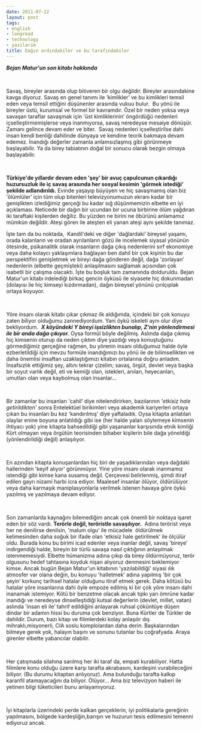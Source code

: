 ```yaml
---
date: 2011-07-22
layout: post
tags:
- english
- longread
- technology
- yazilarim
title: Dağın ardındakiler ve bu tarafındakiler
---
```


_**Bejan Matur'un son kitabı hakkında**_

 

Savaş, bireyler arasında olup bitiveren bir olgu değildir. Bireyler arasındakine kavga diyoruz. Savaş en genel tanımı ile ‘kimlikler’ ve bu kimlikleri temsil eden veya temsil ettiğini düşünenler arasında vukuu bulur.  Bu yönü ile bireyler üstü, kurumsal ve formel bir kavramdır. Özel bir neden yoksa veya savaşan taraflar savaşmak için 'üst kimliklerinin’ öngördüğü nedenleri içselleştirmemişlerse veya inanmıyorsa, savaş neredeyse mesaiye dönüşür. Zamanı gelince devam eder ve biter.  Savaş nedenleri içselleştirilse dahi insan kendi benliği dahilinde dünyaya ve kendine teorik bakmaya devam edemez. İnandığı değerler zamanla anlamsızlaşmış gibi görünmeye başlayabilir. Ya da birey tabiatının doğal bir sonucu olarak bezgin olmaya başlayabilir.

 

**Türkiye'de yıllardır devam eden 'şey’ bir avuç çapulcunun çıkardığı huzursuzluk ile iç savaş arasında her sosyal kesimin 'görmek istediği’ şekilde adlandırıldı.** Evinde yaşayıp büyüyen ve hiç savaşmamış olan biz 'ölümlüler’ için tüm olup bitenleri televizyonumuzun ekranı kadar bir genişlikten izlediğimiz gerçeği bu kadar sığ düşünmemizin elbette en iyi açıklaması. Neticede bir dağın bir ucundan bir ucuna birbirine ölüm yağdıran iki taraftaki kişilerden değiliz. Bu yüzden ne birini ne öbürünü anlamamız mümkün değildir. Ateşi gören ile ateşten eli yanan ateşi aynı şekilde tanımaz.

İşte tam da bu noktada,  Kandil'deki ve diğer 'dağlardaki’ bireysel yaşamı, orada kalanların ve oradan ayrılanların gözü ile incelemek siyasal yönünün ötesinde, psikanalitik olarak insanların dağa çıkış nedenlerini sırf ekonomiye veya daha kolaycı yaklaşımlara bağlayan ben dahil bir çok kişinin bu dar perspektifini genişletmek ve bireyi dağa gönderen değil, dağa 'zorlayan’ nedenlerin (elbette geçmişteki) anlaşılmasını sağlamak açısından çok isabetli bir çalışma olacaktı. İşte bu boşluk tam zamanında dolduruldu. Bejan Matur'un kitabı irdelediği birkaç gencin öyküsü ile siyasete hiç dokunmadan (dolayısı ile hiç kimseyi kızdırmadan), dağın bireysel yönünü çırılçıplak ortaya koyuyor.

 

Yöre insanı olarak kitabı çıkar çıkmaz ilk aldığımda, içindeki bir çok konuyu zaten biliyor olduğumu zannediyordum. Yani öykü iskeleti aynı olur diye bekliyordum.  **_X köyündeki Y bireyi işsizlikten bunalıp, Z'nin yönlendirmesi ile bir anda dağa çıkıyor._** Oysa formül böyle değilmiş. Aslında dağa çıkmış hiç kimsenin oturup da neden çıktım diye yazdığı veya konuştuğunu görmediğimiz gerçeğine rağmen, bu yörenin insanı olduğumuz halde öyle ezberletildiği için mevzu formüle inandığımızı bu yönü ile de bilimsellikten ve daha önemlisi insaftan uzaklaştığımızı kitabın ortalarına doğru anladım. İnsafsızlık ettiğimiz şey, altını tekrar çizelim; savaş, örgüt, devlet veya başka bir soyut varlık değil, eti ve kemiği olan, istekleri, anıları, heyecanları, umutları olan veya kaybolmuş olan insanlar…

 

Bir zamanlar bu insanları 'cahil’ diye nitelendirirken, bazılarının _'etkisiz hale getirildikten’_ sonra Entelektüel birikimleri veya akademik kariyerleri ortaya çıkan bu insanları bu kez 'kandırılmış’ diye yaftaladık. Oysa kitapta anlatılan olaylar enine boyuna anlatıldığı gibi ise (her halde yalan söylemeye kimsenin ihtiyacı yok) yine kitapta bahsedildiği gibi yaşananlar karşısında etnik kimliği Kürt olmayan veya örgütün teorisinden bihaber kişilerin bile dağa yöneldiği (yönlendirildiği değil) anlaşılıyor.

 

En azından kitapta konuşanlardan hiç biri de yaşadıklarından veya dağdaki hallerinden 'keyif alıyor’ görünmüyor. Yine yöre insanı olarak inanmamız istendiği gibi kimse kana susamış değil. Çerçevesi belirlenmiş, şimdi itiraf edilen gayrı nizami harbi icra ediyor. Maalesef insanlar ölüyor, öldürülüyor veya daha karmaşık maniplasyonlarla verilmek istenen havaya göre öykü yazılmış ve yazılmaya devam ediyor.

 

Son zamanlarda kaynağını bilemediğim ancak çok önemli bir noktaya işaret eden bir söz vardı. **Terörle değil, teröristle savaşılıyor.**  Adına terörist veya her ne denilirse denilsin, 'malum olgu’ ile mücadele  öldürülmek kelimesinden daha soğuk bir ifade olan 'etkisiz hale getirilmek’ ile ölçülür oldu. Burada konu bu birimi icad edenler veya inanlar değil, savaş 'bireye’ indirgendiği halde, bireyin bir türlü savaşa nasıl çıktığının anlaşılmak istenmemesiydi. Elbette hümanizma adına çıkıp da birey öldürmüyoruz, terör olgusunu hedef tahtasına koyduk nişan alıyoruz denmesini beklemiyor kimse. Ancak bugün Bejan Matur'un kitabının 'yazılabildiği’ siyasi ılık atmosfer var olana değin, bu konuyu 'halletmek’ adına yapılmış 'bir çok şeyin’ korkunç tarihsel hatalar olduğunu itiraf etmek gerek. Daha kötüsü bu hatalar yöre insanlarına dahi öyle empoze edilmiş ki bir çok yöre insanı dahi inanamak istemiyor. Kötü bir benzetme olacak ancak tıpkı yarı ömrüne kadar inandığı ve neredeyse dinselleştidiği kutsal değerlerin (devlet, millet, vatan) aslında 'insan eli ile’ tahrif edildiğini anlayarak ruhsal çöküntüye düşen dindar bir adamın hissi bu duruma çok benziyor. Buna Kürtler de Türkler de dahildir. Durum, bazı kitap ve filimlerdeki kolay anlaşılır dış mihraklı,misyonerli, CIA soslu komplolardan daha derin. Başkalarından bilmeye gerek yok, halayın başını ve sonunu tutanlar bu coğrafyada. Araya girenler elbette yabancılar olabilir.

 

Her çatışmada silahına sarılmış her iki taraf da, empati kurabiliyor. Hatta filimlere konu olduğu üzere karşı tarafta akrabasını, kardeşini vurabileceğini biliyor. (Bu durumu kitaptan anlıyoruz). Ama bulunduğu tarafta kalkıp karanfil atamayacağını da biliyor. Ölüyor… Ama biz televizyon haberi ile yetinen bilgi tüketicileri bunu anlayamıyoruz.

 

İyi kitaplarla üzerindeki perde kalkan gerçeklerin, iyi politikalarla gereğinin yapılmasını, bölgede kardeşliğin,barışın ve huzurun tesis edilmesini temenni ediyoruz ancak.
